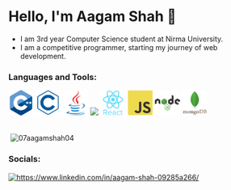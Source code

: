 <h1 align="left">Hello, I'm Aagam Shah 👋</h1>

- I am 3rd year Computer Science student at Nirma University.
- I am a competitive programmer, starting my journey of web development.

<h3 align="left">Languages and Tools:</h3>
<div>
  <img src="https://raw.githubusercontent.com/devicons/devicon/master/icons/cplusplus/cplusplus-original.svg" alt="cplusplus" height="50px"/>
  <img src = "https://raw.githubusercontent.com/devicons/devicon/master/icons/c/c-line.svg" alt="C" height="50px">
  <img src="https://raw.githubusercontent.com/devicons/devicon/master/icons/java/java-original.svg" height="50px" />
  <img src="https://www.vectorlogo.zone/logos/tailwindcss/tailwindcss-icon.svg" height="50px" />
  <img src="https://raw.githubusercontent.com/devicons/devicon/master/icons/react/react-original-wordmark.svg" height="50px" />
  <img src="https://raw.githubusercontent.com/devicons/devicon/master/icons/javascript/javascript-original.svg" height="50px" />
  <img src="https://raw.githubusercontent.com/devicons/devicon/master/icons/nodejs/nodejs-original-wordmark.svg" height="50px" />
  <img src="https://raw.githubusercontent.com/devicons/devicon/master/icons/mongodb/mongodb-original-wordmark.svg" height="50px" />
</div>
<br>
<p>&nbsp;<img align="center" src="https://github-readme-stats.vercel.app/api?username=07aagamshah04&show_icons=true&theme=dark&locale=en" alt="07aagamshah04" /></p>

<h3 align="left">Socials:</h3>
<p align="left">
<a href="https://www.linkedin.com/in/aagam-shah-09285a266/" target="blank"><img align="center" src="https://img.shields.io/badge/linkedin-0A66C2?style=for-the-badge&logo=linkedin&logoColor=white" alt="https://www.linkedin.com/in/aagam-shah-09285a266/" height="30" width="110" /></a>
</p>
